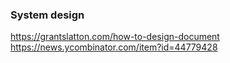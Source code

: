### System design
<https://grantslatton.com/how-to-design-document>
<https://news.ycombinator.com/item?id=44779428>
